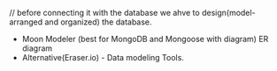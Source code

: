 // before connecting it with the database we ahve to design(model- arranged and organized) the database.

- Moon Modeler (best for MongoDB and Mongoose with diagram) ER diagram
- Alternative(Eraser.io) - Data modeling Tools.

